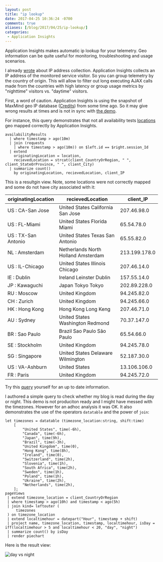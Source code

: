 ```yaml
---
layout: post
title: "ip lookup"
date: 2017-04-25 10:36:24 -0700
comments: true
aliases: [/blog/2017/04/25/ip-lookup/]
categories: 
 - Application Insights
---
```

Application Insights makes automatic ip lookup for your telemetry. Geo information can be quite useful for monitoring, troubleshooting and usage scenarios.  

I already [wrote](/blog/2016/07/05/client-ip-address) about IP address collection. Application Insights collects an IP address of the monitored service visitor. So you can group telemetry by the country of origin. This will allow to filter out long executing AJAX calls made from the countries with high latency or group usage metrics by "nighttime" visitors vs. "daytime" visitors.

First, a word of caution. Application Insights is using the snapshot of MaxMind geo IP database ([Credits](https://docs.microsoft.com/azure/application-insights/app-insights-data-retention-privacy#credits)) from some time ago. So it may give wrong results at times and is not in sync with [the demo](https://www.maxmind.com/en/geoip-demo).

For instance, this query demonstrates that not all availability tests [locations](https://docs.microsoft.com/azure/application-insights/app-insights-ip-addresses#availability-tests) geo mapped correctly by Application Insights. 

```
availabilityResults 
  | where timestamp > ago(10m) 
  | join (requests 
    | where timestamp > ago(10m)) on $left.id == $right.session_Id
  | extend 
    originatingLocation = location, 
    recievedLocation = strcat(client_CountryOrRegion, " ", client_StateOrProvince, " ", client_City)
  | summarize count() 
    by originatingLocation, recievedLocation, client_IP 
```

This is a resultgin view. Note, some locations were not correctly mapped and some do not have city associated with it:


| originatingLocation | recievedLocation                    | client_IP     |
|---------------------|-------------------------------------|---------------|
| US : CA-San Jose    | United States California San Jose   | 207.46.98.0   |
| US : FL-Miami       | United States Florida Miami         | 65.54.78.0    |
| US : TX-San Antonio | United States Texas San Antonio     | 65.55.82.0    |
| NL : Amsterdam      | Netherlands North Holland Amsterdam | 213.199.178.0 |
| US : IL-Chicago     | United States Illinois Chicago      | 207.46.14.0   |
| IE : Dublin         | Ireland Leinster Dublin             | 157.55.14.0   |
| JP : Kawaguchi      | Japan Tokyo Tokyo                   | 202.89.228.0  |
| RU : Moscow         | United Kingdom                      | 94.245.82.0   |
| CH : Zurich         | United Kingdom                      | 94.245.66.0   |
| HK : Hong Kong      | Hong Kong Long Keng                 | 207.46.71.0   |
| AU : Sydney         | United States Washington Redmond    | 70.37.147.0   |
| BR : Sao Paulo      | Brazil Sao Paulo São Paulo          | 65.54.66.0    |
| SE : Stockholm      | United Kingdom                      | 94.245.78.0   |
| SG : Singapore      | United States Delaware Wilmington   | 52.187.30.0   |
| US : VA-Ashburn     | United States                       | 13.106.106.0  |
| FR : Paris          | United Kingdom                      | 94.245.72.0   |

Try this [query](https://analytics.applicationinsights.io/demo?q=H4sIAAAAAAAAA32QwWoCMRCG74W%2BwyAedmERfYDtxZMgKPoAErPTdUoy0cns2i0%2BfKMbSktLTxmY7%2F%2FyM6Y35MyRHOmww9g5jfD8BHCD6wkFQcljVOPP8AKmDcVi7ssMvAViKAQvXSLG1P%2B5EgLD1OGrzqiBuoapUHvSWcQYKfBh1YxifFfkJgtDYoiNErfrYNObHDW4PFaZErSEPTbfkKiS5sI6QtbDMnSsMmxkh%2B0jN4FJBXm5V6O4ka2Entjiz%2BUyXaYci8XOeyP0gWDvuqLMvx%2BHv2pWv1p9OVfblPwEr5kDPXsBAAA%3D&apptype=web) yourself for an up to date information.

I authored a simple query to check whether my blog is read during the day or night. This demo is not produciton ready and I might have messed with the timezones. However for an adhoc analysis it was OK. It also demonstrates the use of the operators `datatable` and the power of `join`: 

```
let timezones = datatable (timezone_location:string, shift:time)
    [
        "United States", time(-6h),
        "Canada", time(-6h),
        "Japan", time(9h),
        "Brazil", time(-3h),
        "United Kingdom", time(0),
        "Hong Kong", time(8h),
        "Ireland", time(0),
        "Switzerland", time(2h),
        "Slovenia", time(1h),
        "South Africa", time(2h),
        "Sweden", time(1h),
        "Poland", time(1h),
        "Ukraine", time(2h),
        "Netherlands", time(2h),
    ];
pageViews
 | extend timezone_location = client_CountryOrRegion
 | where timestamp > ago(10h) and timestamp < ago(5h)
 | join kind= leftouter (
     timezones
 ) on timezone_location
 | extend localtimehour = datepart("Hour", timestamp + shift)
 | project name, timezone_location, timestamp, localtimehour, isDay = iff(localtimehour > 5 and localtimehour < 20, "day", "night")
 | summarize count() by isDay
 | render piechart
```

Here is the result view:

![day vs night](/images/2017-04-25-ip-lookup/day-night-piechart.png)

